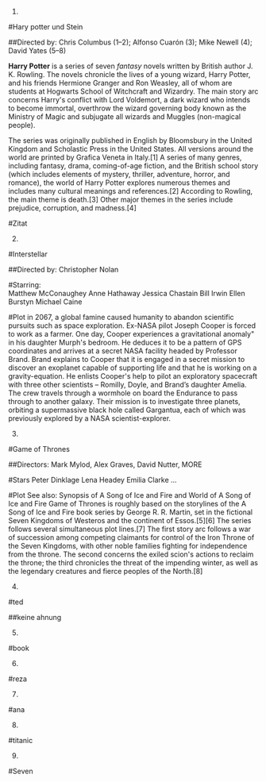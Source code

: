 1.
 #Hary potter und Stein


##Directed by: Chris Columbus (1–2); Alfonso Cuarón (3); Mike Newell (4); David Yates (5–8)


**Harry Potter** is a series of seven *fantasy* novels written by British author J. K. Rowling. The novels chronicle the lives of a young wizard, Harry Potter, and his friends Hermione Granger and Ron Weasley, all of whom are students at Hogwarts School of Witchcraft and Wizardry. The main story arc concerns Harry's conflict with Lord Voldemort, a dark wizard who intends to become immortal, overthrow the wizard governing body known as the Ministry of Magic and subjugate all wizards and Muggles (non-magical people).

The series was originally published in English by Bloomsbury in the United Kingdom and Scholastic Press in the United States. All versions around the world are printed by Grafica Veneta in Italy.[1] A series of many genres, including fantasy, drama, coming-of-age fiction, and the British school story (which includes elements of mystery, thriller, adventure, horror, and romance), the world of Harry Potter explores numerous themes and includes many cultural meanings and references.[2] According to Rowling, the main theme is death.[3] Other major themes in the series include prejudice, corruption, and madness.[4]

#Zitat

2.
 #Interstellar

##Directed by:	Christopher Nolan

#Starring:	
Matthew McConaughey
Anne Hathaway
Jessica Chastain
Bill Irwin
Ellen Burstyn
Michael Caine

#Plot
in 2067, a global famine caused humanity to abandon scientific pursuits such as space exploration. 
Ex-NASA pilot Joseph Cooper is forced to work as a farmer. One day, Cooper experiences a gravitational
 anomaly" in his daughter Murph's bedroom. He deduces it to be a pattern of GPS coordinates and arrives
 at a secret NASA facility headed by Professor Brand. Brand explains to Cooper that it is engaged in a
 secret mission to discover an exoplanet capable of supporting life and that he is working on a gravity-equation.
 He enlists Cooper's help to pilot an exploratory spacecraft with three other scientists – Romilly, Doyle, and Brand’s daughter Amelia. The crew travels through a wormhole on board the Endurance to pass through to another galaxy. Their mission is to investigate three planets, orbiting a supermassive black hole called Gargantua, each of which was previously explored by a NASA scientist-explorer.

3.
#Game of Thrones

##Directors: Mark Mylod, Alex Graves, David Nutter, MORE

#Stars
Peter Dinklage
Lena Headey
Emilia Clarke
...

#Plot
See also: Synopsis of A Song of Ice and Fire and World of A Song of Ice and Fire
Game of Thrones is roughly based on the storylines of the A Song of Ice and Fire book series by George R. R. Martin, set in the fictional Seven Kingdoms of Westeros and the continent of Essos.[5][6] The series follows several simultaneous plot lines.[7] The first story arc follows a war of succession among competing claimants for control of the Iron Throne of the Seven Kingdoms, with other noble families fighting for independence from the throne. The second concerns the exiled scion's actions to reclaim the throne; the third chronicles the threat of the impending winter, as well as the legendary creatures and fierce peoples of the North.[8]

4.
#ted

##keine ahnung

5.
#book

6.
#reza


7.
#ana

8.
#titanic

9.
#Seven
